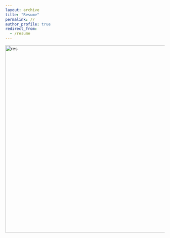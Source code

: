 ```yaml
---
layout: archive
title: "Resume"
permalink: //
author_profile: true
redirect_from:
  - /resume
---
```


<img width="591" alt="res" src="https://github.com/kewal97/kewal97.github.io/assets/116126736/c8f503d3-430a-4895-9590-f1de4d6bc9b8">

